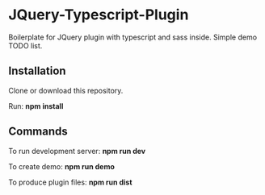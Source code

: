 # JQuery-Typescript-Plugin
Boilerplate for JQuery plugin with typescript and sass inside. Simple demo TODO list.

## Installation
Clone or download this repository.

Run: **npm install**

## Commands
To run development server: **npm run dev**

To create demo: **npm run demo**

To produce plugin files: **npm run dist**

